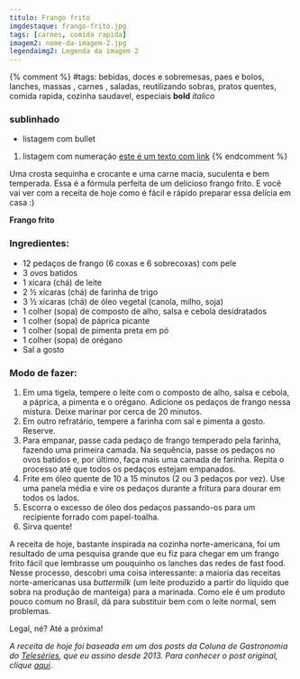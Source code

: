 ```yaml
---
titulo: Frango frito
imgdestaque: frango-frito.jpg
tags: [carnes, comida rapida]
imagem2: nome-da-imagem-2.jpg
legendaimg2: Legenda da imagem 2
---
```

{% comment %}
#tags: bebidas, doces e sobremesas, paes e bolos, lanches, massas , carnes , saladas, reutilizando sobras, pratos quentes, comida rapida, cozinha saudavel, especiais
**bold**
*italico*
### sublinhado
* listagem com bullet
1. listagem com numeração
[este é um texto com link](https://www.enderecodolink.com)
{% endcomment %}

Uma crosta sequinha e crocante e uma carne macia, suculenta e bem temperada. Essa é a fórmula perfeita de um delicioso frango frito. E você vai ver com a receita de hoje como é fácil e rápido preparar essa delícia em casa :)

**Frango frito**

### Ingredientes:

* 12 pedaços de frango (6 coxas e 6 sobrecoxas) com pele
* 3 ovos batidos
* 1 xícara (chá) de leite
* 2 ½  xícaras (chá) de farinha de trigo
* 3 ½ xícaras (chá) de óleo vegetal (canola, milho, soja)
* 1 colher (sopa) de composto de alho, salsa e cebola desidratados
* 1 colher (sopa) de páprica picante
* 1 colher (sopa) de pimenta preta em pó
* 1 colher (sopa) de orégano
* Sal a gosto

### Modo de fazer:

1. Em uma tigela, tempere o leite com o composto de alho, salsa e cebola, a páprica, a pimenta e o orégano. Adicione os pedaços de frango nessa mistura. Deixe marinar por cerca de 20 minutos.
2. Em outro refratário, tempere a farinha com sal e pimenta a gosto. Reserve.
3. Para empanar, passe cada pedaço de frango temperado pela farinha, fazendo uma primeira camada. Na sequência, passe os pedaços no ovos batidos e, por último, faça mais uma camada de farinha. Repita o processo até que todos os pedaços estejam empanados.
4. Frite em óleo quente de 10 a 15 minutos (2 ou 3 pedaços por vez). Use uma panela média e vire os pedaços durante a fritura para dourar em todos os lados.
5. Escorra o excesso de óleo dos pedaços passando-os para um recipiente forrado com papel-toalha.
6. Sirva quente!

A receita de hoje, bastante inspirada na cozinha norte-americana, foi um resultado de uma pesquisa grande que eu fiz para chegar em um frango frito fácil que lembrasse um pouquinho os lanches das redes de fast food. Nesse processo, descobri uma coisa interessante: a maioria das receitas norte-americanas usa *buttermilk* (um leite produzido a partir do líquido que sobra na produção de manteiga) para a marinada. Como ele é um produto pouco comum no Brasil, dá para substituir bem com o leite normal, sem problemas.

Legal, né?
Até a próxima! 


*A receita de hoje foi baseada em um dos posts da Coluna de Gastronomia do [Teleséries](http://teleseries.com.br), que eu assino desde 2013. Para conhecer o post original, clique [aqui](http://teleseries.com.br/a-alquimia-do-frango-frito-em-breaking-bad/)*. 
